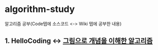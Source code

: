 # algorithm-study

알고리즘 공부(Code탭에 소스코드 <-> Wiki 탭에 공부한 내용)

## 1. HelloCoding <-> [그림으로 개념을 이해한 알고리즘](https://github.com/KimJoonSeo/algorithm-study/wiki/Hello-Coding-%EA%B7%B8%EB%A6%BC%EC%9C%BC%EB%A1%9C-%EA%B0%9C%EB%85%90%EC%9D%84-%EC%9D%B4%ED%95%B4%ED%95%9C-%EC%95%8C%EA%B3%A0%EB%A6%AC%EC%A6%98)
